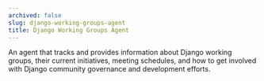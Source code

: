 ```yaml
---
archived: false
slug: django-working-groups-agent
title: Django Working Groups Agent
---
```


An agent that tracks and provides information about Django working groups, their current initiatives, meeting schedules, and how to get involved with Django community governance and development efforts.